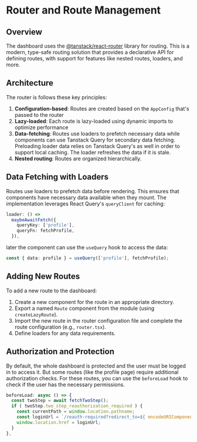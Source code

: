 # Router and Route Management

## Overview

The dashboard uses the [@tanstack/react-router](https://tanstack.router.dev/) library for routing. This is a modern, type-safe routing solution that provides a declarative API for defining routes, with support for features like nested routes, loaders, and more.

## Architecture

The router is follows these key principles:

1. **Configuration-based**: Routes are created based on the `AppConfig` that's passed to the router
2. **Lazy-loaded**: Each route is lazy-loaded using dynamic imports to optimize performance
3. **Data-fetching**: Routes use loaders to prefetch necessary data while components can use Tanstack Query for secondary data fetching. Preloading loader data relies on Tanstack Query's as well in order to support local caching. The loader refreshes the data if it is stale.
4. **Nested routing**: Routes are organized hierarchically.

## Data Fetching with Loaders

Routes use loaders to prefetch data before rendering. This ensures that components have necessary data available when they mount. The implementation leverages React Query's `queryClient` for caching:

```typescript
loader: () =>
  maybeAwaitFetch({
    queryKey: ['profile'],
    queryFn: fetchProfile,
  }),
```

later the component can use the `useQuery` hook to access the data:

```typescript
const { data: profile } = useQuery(['profile'], fetchProfile);
```

## Adding New Routes

To add a new route to the dashboard:

1. Create a new component for the route in an appropriate directory.
2. Export a named `Route` component from the module (using `createLazyRoute`).
3. Import the new route in the router configuration file and complete the route configuration (e.g., `router.tsx`).
4. Define loaders for any data requirements.

## Authorization and Protection

By default, the whole dashboard is protected and the user must be logged in to access it. But some routes (like the profile page) require additional authorization checks. For these routes, you can use the `beforeLoad` hook to check if the user has the necessary permissions.

```typescript
beforeLoad: async () => {
  const twoStep = await fetchTwoStep();
  if ( twoStep.two_step_reauthorization_required ) {
    const currentPath = window.location.pathname;
    const loginUrl = `/reauth-required?redirect_to=${ encodeURIComponent( currentPath ) }`;
    window.location.href = loginUrl;
  }
},
```

